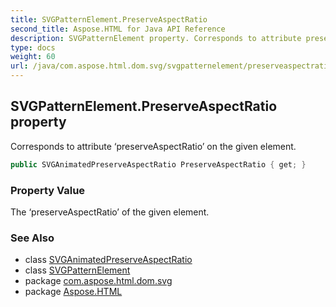 ```yaml
---
title: SVGPatternElement.PreserveAspectRatio
second_title: Aspose.HTML for Java API Reference
description: SVGPatternElement property. Corresponds to attribute preserveAspectRatio on the given element
type: docs
weight: 60
url: /java/com.aspose.html.dom.svg/svgpatternelement/preserveaspectratio/
---
```

## SVGPatternElement.PreserveAspectRatio property

Corresponds to attribute ‘preserveAspectRatio’ on the given element.

```java
public SVGAnimatedPreserveAspectRatio PreserveAspectRatio { get; }
```

### Property Value

The ‘preserveAspectRatio’ of the given element.

### See Also

* class [SVGAnimatedPreserveAspectRatio](../../../com.aspose.html.dom.svg.datatypes/svganimatedpreserveaspectratio/)
* class [SVGPatternElement](../)
* package [com.aspose.html.dom.svg](../../svgpatternelement/)
* package [Aspose.HTML](../../../)
